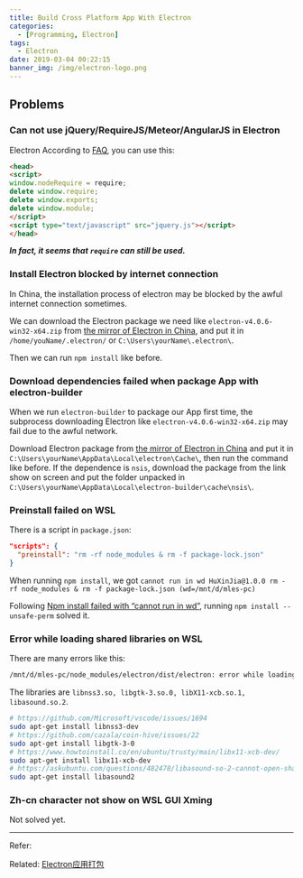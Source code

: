 ```yaml
---
title: Build Cross Platform App With Electron
categories:
  - [Programming, Electron]
tags:
  - Electron
date: 2019-03-04 00:22:15
banner_img: /img/electron-logo.png
---
```


## Problems

### Can not use jQuery/RequireJS/Meteor/AngularJS in Electron

Electron
According to [ FAQ](https://electronjs.org/docs/faq#i-can-not-use-jqueryrequirejsmeteorangularjs-in-electron), you can use this:

```html
<head>
<script>
window.nodeRequire = require;
delete window.require;
delete window.exports;
delete window.module;
</script>
<script type="text/javascript" src="jquery.js"></script>
</head>
```

***In fact, it seems that `require` can still be used.***

### Install Electron blocked by internet connection

In China, the installation process of electron may be blocked by the awful internet connection sometimes.

We can download the Electron package we need like `electron-v4.0.6-win32-x64.zip` from [the mirror of Electron in China](https://npm.taobao.org/mirrors/electron/), and put it in `/home/youName/.electron/` or `C:\Users\yourName\.electron\`.

Then we can run `npm install` like before.

### Download dependencies failed when package App with electron-builder

When we run `electron-builder` to package our App first time, the subprocess downloading Electron like `electron-v4.0.6-win32-x64.zip` may fail due to the awful network.

Download Electron package from [the mirror of Electron in China](https://npm.taobao.org/mirrors/electron/) and put it in `C:\Users\yourName\AppData\Local\electron\Cache\`, then run the command like before.
If the dependence is `nsis`, download the package from the link show on screen and put the folder unpacked in `C:\Users\yourName\AppData\Local\electron-builder\cache\nsis\`.

### Preinstall failed on WSL

There is a script in `package.json`:

```json
"scripts": {
  "preinstall": "rm -rf node_modules & rm -f package-lock.json"
}
```

When running `npm install`, we got `cannot run in wd HuXinJia@1.0.0 rm -rf node_modules & rm -f package-lock.json (wd=/mnt/d/mles-pc)`

Following [Npm install failed with “cannot run in wd”](https://stackoverflow.com/questions/18136746/npm-install-failed-with-cannot-run-in-wd), running `npm install --unsafe-perm` solved it.

### Error while loading shared libraries on WSL

There are many errors like this:

```bash
/mnt/d/mles-pc/node_modules/electron/dist/electron: error while loading shared libraries: libnss3.so: cannot open shared object file: No such file or directory
```

The libraries are `libnss3.so, libgtk-3.so.0, libX11-xcb.so.1, libasound.so.2`.

```bash
# https://github.com/Microsoft/vscode/issues/1694
sudo apt-get install libnss3-dev
# https://github.com/cazala/coin-hive/issues/22
sudo apt-get install libgtk-3-0
# https://www.howtoinstall.co/en/ubuntu/trusty/main/libx11-xcb-dev/
sudo apt-get install libx11-xcb-dev
# https://askubuntu.com/questions/482478/libasound-so-2-cannot-open-shared-object-file-no-such-file-or-directory
sudo apt-get install libasound2
```

### Zh-cn character not show on WSL GUI Xming

Not solved yet.

----

Refer:

Related:
[Electron应用打包](/2019/03/04/Package-Your-Electron-App/)